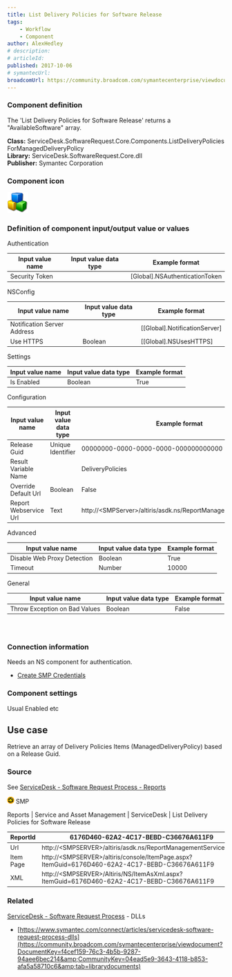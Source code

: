 ```yaml
---
title: List Delivery Policies for Software Release
tags:
    - Workflow
    - Component
author: AlexHedley
# description: 
# articleId: 
published: 2017-10-06
# symantecUrl:
broadcomUrl: https://community.broadcom.com/symantecenterprise/viewdocument/list-delivery-policies-for-software?CommunityKey=04ead5e9-3643-4118-b853-afa5a58710c6&tab=librarydocuments
---
```


### Component definition
  
The 'List Delivery Policies for Software Release' returns a "AvailableSoftware" array.
  
**Class:** ServiceDesk.SoftwareRequest.Core.Components.ListDeliveryPoliciesForManagedDeliveryPolicy  
**Library:** ServiceDesk.SoftwareRequest.Core.dll  
**Publisher:** Symantec Corporation
  
### Component icon
  
![cubes](images\cubes.png)
  
### Definition of component input/output value or values
  
Authentication

| Input value name | Input value data type | Example format |
| --- | --- | --- |
| Security Token |  | [Global].NSAuthenticationToken |

NSConfig

| Input value name | Input value data type | Example format |
| --- | --- | --- |
| Notification Server Address |  | [[Global].NotificationServer] |
| Use HTTPS | Boolean | [[Global].NSUsesHTTPS] |

Settings

| Input value name | Input value data type | Example format |
| --- | --- | --- |
| Is Enabled | Boolean | True |

Configuration

| Input value name | Input value data type | Example format |
| --- | --- | --- |
| Release Guid | Unique Identifier | 00000000-0000-0000-0000-000000000000 |
| Result Variable Name |  | DeliveryPolicies |
| Override Default Url | Boolean | False |
| Report Webservice Url | Text | http://&lt;SMPServer&gt;/altiris/asdk.ns/ReportManagementService.asmx |

Advanced

| Input value name | Input value data type | Example format |
| --- | --- | --- |
| Disable Web Proxy Detection | Boolean | True |
| Timeout | Number | 10000 |

General

| Input value name | Input value data type | Example format |
| --- | --- | --- |
| Throw Exception on Bad Values | Boolean | False |

###  
  
### Connection information
  
Needs an NS component for authentication.
  
- [Create SMP Credentials](https://community.broadcom.com/symantecenterprise/viewdocument?DocumentKey=9a4ab06f-59da-40a6-ab93-bd231db61036&amp;CommunityKey=04ead5e9-3643-4118-b853-afa5a58710c6&amp;tab=librarydocuments)

### Component settings
  
Usual Enabled etc

## Use case
  
Retrieve an array of Delivery Policies Items (ManagedDeliveryPolicy) based on a Release Guid.

### Source
  
See [ServiceDesk - Software Request Process - Reports](https://community.broadcom.com/symantecenterprise/viewdocument?DocumentKey=24530d5f-01a3-464d-846b-01482ee0c85e&amp;CommunityKey=206bac34-051d-4ea1-b726-4ea8778c1986&amp;tab=librarydocuments)
  
![SMP](images\smp.png) SMP
  
Reports | Service and Asset Management | ServiceDesk | List Delivery Policies for Software Release

| ReportId | 6176D460-62A2-4C17-BEBD-C36676A611F9 |
| --- | --- |
| Url | http://&lt;SMPSERVER&gt;/altiris/asdk.ns/ReportManagementService.asmx |
| Item Page | http://&lt;SMPSERVER&gt;/altiris/console/ItemPage.aspx?ItemGuid=6176D460-62A2-4C17-BEBD-C36676A611F9 |
| XML | http://&lt;SMPSERVER&gt;/Altiris/NS/ItemAsXml.aspx?ItemGuid=6176D460-62A2-4C17-BEBD-C36676A611F9 |

### **Related**
  
[ServiceDesk - Software Request Process](https://community.broadcom.com/symantecenterprise/viewdocument?DocumentKey=253f9b2f-045e-4e05-acb9-fcc37005f674&amp;CommunityKey=206bac34-051d-4ea1-b726-4ea8778c1986&amp;tab=librarydocuments) - DLLs

- [https://www.symantec.com/connect/articles/servicedesk-software-request-process-dlls](https://community.broadcom.com/symantecenterprise/viewdocument?DocumentKey=f4cef159-76c3-4b5b-9287-94aee6bec214&amp;CommunityKey=04ead5e9-3643-4118-b853-afa5a58710c6&amp;tab=librarydocuments)
